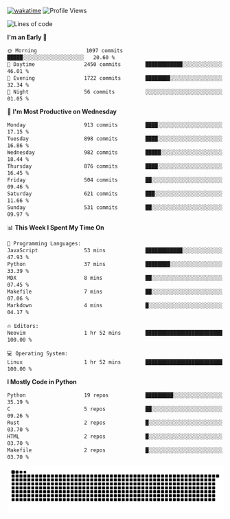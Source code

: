 [![wakatime](https://wakatime.com/badge/user/b920b284-3cde-4cd4-b72e-f7f22d050b16.svg)](https://wakatime.com/@b920b284-3cde-4cd4-b72e-f7f22d050b16)
![Profile Views](http://img.shields.io/badge/Profile%20Views-4586-blue)
<!--START_SECTION:waka-->
![Lines of code](https://img.shields.io/badge/From%20Hello%20World%20I%27ve%20Written-5.2%20million%20lines%20of%20code-blue)

**I'm an Early 🐤** 

```text
🌞 Morning                1097 commits        █████░░░░░░░░░░░░░░░░░░░░   20.60 % 
🌆 Daytime                2450 commits        ████████████░░░░░░░░░░░░░   46.01 % 
🌃 Evening                1722 commits        ████████░░░░░░░░░░░░░░░░░   32.34 % 
🌙 Night                  56 commits          ░░░░░░░░░░░░░░░░░░░░░░░░░   01.05 % 
```
📅 **I'm Most Productive on Wednesday** 

```text
Monday                   913 commits         ████░░░░░░░░░░░░░░░░░░░░░   17.15 % 
Tuesday                  898 commits         ████░░░░░░░░░░░░░░░░░░░░░   16.86 % 
Wednesday                982 commits         █████░░░░░░░░░░░░░░░░░░░░   18.44 % 
Thursday                 876 commits         ████░░░░░░░░░░░░░░░░░░░░░   16.45 % 
Friday                   504 commits         ██░░░░░░░░░░░░░░░░░░░░░░░   09.46 % 
Saturday                 621 commits         ███░░░░░░░░░░░░░░░░░░░░░░   11.66 % 
Sunday                   531 commits         ██░░░░░░░░░░░░░░░░░░░░░░░   09.97 % 
```


📊 **This Week I Spent My Time On** 

```text
💬 Programming Languages: 
JavaScript               53 mins             ████████████░░░░░░░░░░░░░   47.93 % 
Python                   37 mins             ████████░░░░░░░░░░░░░░░░░   33.39 % 
MDX                      8 mins              ██░░░░░░░░░░░░░░░░░░░░░░░   07.45 % 
Makefile                 7 mins              ██░░░░░░░░░░░░░░░░░░░░░░░   07.06 % 
Markdown                 4 mins              █░░░░░░░░░░░░░░░░░░░░░░░░   04.17 % 

🔥 Editors: 
Neovim                   1 hr 52 mins        █████████████████████████   100.00 % 

💻 Operating System: 
Linux                    1 hr 52 mins        █████████████████████████   100.00 % 
```

**I Mostly Code in Python** 

```text
Python                   19 repos            █████████░░░░░░░░░░░░░░░░   35.19 % 
C                        5 repos             ██░░░░░░░░░░░░░░░░░░░░░░░   09.26 % 
Rust                     2 repos             █░░░░░░░░░░░░░░░░░░░░░░░░   03.70 % 
HTML                     2 repos             █░░░░░░░░░░░░░░░░░░░░░░░░   03.70 % 
Makefile                 2 repos             █░░░░░░░░░░░░░░░░░░░░░░░░   03.70 % 
```




<!--END_SECTION:waka-->
![Snake animation](https://raw.githubusercontent.com/timmypidashev/timmypidashev/main/commits.svg)
